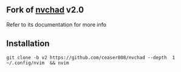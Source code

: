 ## Fork of [nvchad](https://github.com/NvChad/NvChad/) v2.0
Refer to its documentation for more info

## Installation
```shell
git clone -b v2 https://github.com/ceaser008/nvchad --depth  1 ~/.config/nvim  && nvim
``` 
